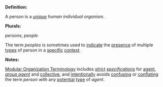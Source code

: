 **Definition:**

A person is a *[unique](https://github.com/gcassel/Modular-Organization-Terminology/blob/master/terms/unique.md) human individual organism*.

**Plurals:** 

*persons*, *people*

The term *peoples* is sometimes used to [indicate](https://github.com/gcassel/Modular-Organization-Terminology/blob/master/terms/indicate.md) the [presence](https://github.com/gcassel/Modular-Organization-Terminology/blob/master/terms/presence.md) of multiple [types](https://github.com/gcassel/Modular-Organization-Terminology/blob/master/terms/type.md) of person in a [specific](https://github.com/gcassel/Modular-Organization-Terminology/blob/master/terms/specific.md) [context](https://github.com/gcassel/Modular-Organization-Terminology/blob/master/terms/context.md).

**Notes:**

[Modular Organization Terminology](https://github.com/gcassel/Modular-Organization-Terminology/) includes *[strict](https://github.com/gcassel/Modular-Organization-Terminology/blob/master/terms/strict.md) [specifications](https://github.com/gcassel/Modular-Organization-Terminology/blob/master/terms/specification.md)* for [agent](https://github.com/gcassel/Modular-Organization-Terminology/blob/master/terms/agent.md), *[group agent](https://github.com/gcassel/Modular-Organization-Terminology/blob/master/terms/group-agent.md)* and [collective](https://github.com/gcassel/Modular-Organizing-Terminology/blob/master/terms/collective.md), and [intentionally](https://github.com/gcassel/Modular-Organization-Terminology/blob/master/terms/intend.md) avoids [confusing](https://github.com/gcassel/Modular-Organization-Terminology/blob/master/terms/confuse.md) or [conflating](https://github.com/gcassel/Modular-Organization-Terminology/blob/master/terms/conflate.md) the term *person* with any [potential](https://github.com/gcassel/Modular-Organization-Terminology/blob/master/terms/potential.md) [type](https://github.com/gcassel/Modular-Organization-Terminology/blob/master/terms/type.md) of *agent*.

